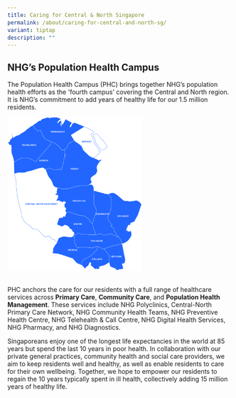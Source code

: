 ```yaml
---
title: Caring for Central & North Singapore
permalink: /about/caring-for-central-and-north-sg/
variant: tiptap
description: ""
---
```

<h2>NHG’s Population Health Campus</h2>
<p>The Population Health Campus (PHC) brings together NHG’s population health
efforts as the 'fourth campus' covering the Central and North region. It
is NHG’s commitment to add years of healthy life for our 1.5 million residents.​</p>
<div class="isomer-image-wrapper">
<img style="width: 60%;" height="auto" width="100%" alt="Map of Central and North Singapore" src="/images/Map___Central_and_North.png">
</div>
<p>
<br>PHC anchors the care for our residents with a full range of healthcare
services across <strong>Primary Care</strong>, <strong>Community Care</strong>,
and <strong>Population Health Management</strong>. These services include
NHG Polyclinics, Central-North Primary Care Network, NHG Community Health
Teams, NHG Preventive Health Centre, NHG Telehealth &amp; Call Centre,
NHG Digital Health Services, NHG Pharmacy, and NHG Diagnostics.</p>
<p>Singaporeans enjoy one of the longest life expectancies in the world at
85 years but spend the last 10 years in poor health. In collaboration with
our private general practices, community health and social care providers,
we aim to keep residents well and healthy, as well as enable residents
to care for their own wellbeing.&nbsp;Together, we hope to empower our
residents to regain the 10 years typically spent in ill health, collectively
adding 15 million years of healthy life.</p>